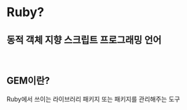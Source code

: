 # **Ruby?**
## 동적 객체 지향 스크립트 프로그래밍 언어
</br>

## GEM이란?
Ruby에서 쓰이는 라이브러리 패키지 또는 패키지를 관리해주는 도구
</br></br>